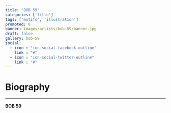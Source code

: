 ```yaml
---
title: "BOB 59"
categories: ['lille']
tags: ['motifs', 'illustration']
promoted: 0
banner: images/artists/bob-59/banner.jpg
draft: false
gallery: bob-59
social:
  - icon : "ion-social-facebook-outline"
    link : "#"
  - icon : "ion-social-twitter-outline"
    link : "#"
---
```


# Biography
---

**BOB 59**